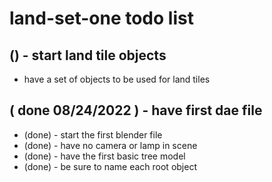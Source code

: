 # land-set-one todo list

## () - start land tile objects
* have a set of objects to be used for land tiles

## ( done 08/24/2022 ) - have first dae file
* (done) - start the first blender file
* (done) - have no camera or lamp in scene
* (done) - have the first basic tree model
* (done) - be sure to name each root object
